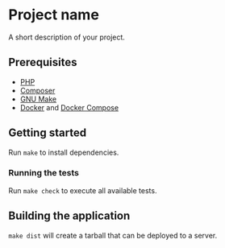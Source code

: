 # Project name

A short description of your project.

## Prerequisites

- [PHP](https://secure.php.net/manual/en/install.php)
- [Composer](https://getcomposer.org/doc/00-intro.md)
- [GNU Make](https://www.gnu.org/software/make/)
- [Docker](https://docs.docker.com/get-docker/) and [Docker Compose](https://docs.docker.com/compose/install/)

## Getting started

Run `make` to install dependencies.

### Running the tests

Run `make check` to execute all available tests.

## Building the application

`make dist` will create a tarball that can be deployed to a server.
